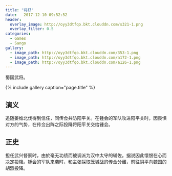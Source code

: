```yaml
---
title: "将舒"
date:   2017-12-10 09:52:52
header:
  overlay_image: http://oyy3dtfqo.bkt.clouddn.com/s321-1.png
  overlay_filter: 0.5
categories:
  - Games
  - Sango
gallery:
  - image_path: http://oyy3dtfqo.bkt.clouddn.com/353-1.png
  - image_path: http://oyy3dtfqo.bkt.clouddn.com/a172-1.png
  - image_path: http://oyy3dtfqo.bkt.clouddn.com/a126-1.png
---
```


蜀国武将。

{% include gallery caption="page.title" %}

## 演义

追随姜维北伐得到信任，同传佥共防阳平关。在锺会的军队攻进阳平关时，因畏惧对方的气势，在传佥出阵之际投降将阳平关交给锺会。

## 正史

担任武兴督察时，由於毫无功绩而被调派为汉中太守的辅佐。据说因此懷恨在心而决定投降。锺会的军队来袭时，和主张採取笼城战的传佥分離，前往阴平向魏国的胡烈投降。